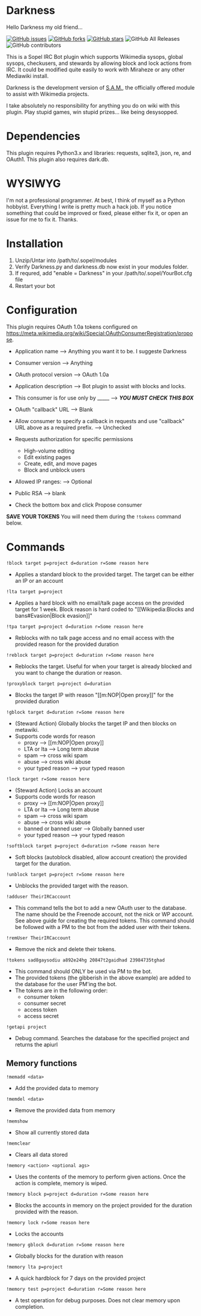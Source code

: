 # Darkness
Hello Darkness my old friend...

[![GitHub issues](https://img.shields.io/github/issues/Operator873/Darkness)](https://github.com/Operator873/Darkness/issues)
[![GitHub forks](https://img.shields.io/github/forks/Operator873/Darkness)](https://github.com/Operator873/Darkness/network)
[![GitHub stars](https://img.shields.io/github/stars/Operator873/Darkness)](https://github.com/Operator873/Darkness/stargazers)
![GitHub All Releases](https://img.shields.io/github/downloads/Operator873/Darkness/total)
![GitHub contributors](https://img.shields.io/github/contributors/Operator873/Darkness)

This is a Sopel IRC Bot plugin which supports Wikimedia sysops, global sysops, checkusers, and stewards by allowing block and lock actions from IRC. It could be modified quite easily to work with Miraheze or any other Mediawiki install.

Darkness is the development version of [S.A.M.](https://github.com/Operator873/SAM), the officially offered module to assist with Wikimedia projects.

I take absolutely no responsibility for anything you do on wiki with this plugin. Play stupid games, win stupid prizes... like being desysopped. 

# Dependencies

This plugin requires Python3.x and libraries: requests, sqlite3, json, re, and OAuth1. This plugin also requires dark.db.

# WYSIWYG

I'm not a professional programmer. At best, I think of myself as a Python hobbyist. Everything I write is pretty much a hack job. If you notice something that could be improved or fixed, please either fix it, or open an issue for me to fix it. Thanks.

# Installation

1. Unzip/Untar into /path/to/.sopel/modules
2. Verify Darkness.py and darkness.db now exist in your modules folder.
3. If requred, add "enable = Darkness" in your /path/to/.sopel/YourBot.cfg file
4. Restart your bot

# Configuration

This plugin requires OAuth 1.0a tokens configured on https://meta.wikimedia.org/wiki/Special:OAuthConsumerRegistration/propose.

* Application name --> Anything you want it to be. I suggeste Darkness
* Consumer version --> Anything
* OAuth protocol version --> OAuth 1.0a
* Application description --> Bot plugin to assist with blocks and locks.
* This consumer is for use only by _____ --> ***YOU MUST CHECK THIS BOX***
* OAuth "callback" URL --> Blank
* Allow consumer to specify a callback in requests and use "callback" URL above as a required prefix. --> Unchecked
* Requests authorization for specific permissions
  * High-volume editing
  * Edit existing pages
  * Create, edit, and move pages
  * Block and unblock users
 
* Allowed IP ranges: --> Optional
* Public RSA --> blank
* Check the bottom box and click Propose consumer

**SAVE YOUR TOKENS** You will need them during the ```!tokens``` command below.

# Commands

```!block target p=project d=duration r=Some reason here```
  - Applies a standard block to the provided target. The target can be either an IP or an account

```!lta target p=project```
  - Applies a hard block with no email/talk page access on the provided target for 1 week. Block reason is hard coded to "[[Wikipedia:Blocks and bans#Evasion|Block evasion]]"

```!tpa target p=project d=duration r=Some reason here```
  - Reblocks with no talk page access and no email access with the provided reason for the provided duration

```!reblock target p=project d=duration r=Some reason here```
  - Reblocks the target. Useful for when your target is already blocked and you want to change the duration or reason.

```!proxyblock target p=project d=duration```
  - Blocks the target IP with reason "[[m:NOP|Open proxy]]" for the provided duration

```!gblock target d=duration r=Some reason here```
  - (Steward Action) Globally blocks the target IP and then blocks on metawiki.
  - Supports code words for reason
    - proxy --> [[m:NOP|Open proxy]]
    - LTA or lta --> Long term abuse
    - spam --> cross wiki spam
    - abuse --> cross wiki abuse
    - your typed reason --> your typed reason

```!lock target r=Some reason here```
  - (Steward Action) Locks an account
  - Supports code words for reason
    - proxy --> [[m:NOP|Open proxy]]
    - LTA or lta --> Long term abuse
    - spam --> cross wiki spam
    - abuse --> cross wiki abuse
    - banned or banned user --> Globally banned user
    - your typed reason --> your typed reason

```!softblock target p=project d=duration r=Some reason here```
  - Soft blocks (autoblock disabled, allow account creation) the provided target for the duration.

```!unblock target p=project r=Some reason here```
  - Unblocks the provided target with the reason.

```!adduser TheirIRCaccount```
  - This command tells the bot to add a new OAuth user to the database. The name should be the Freenode account, not the nick or WP account. See above guide for creating the required tokens. This command should be followed with a PM to the bot from the added user with their tokens.
  
```!remUser TheirIRCaccount```
  - Remove the nick and delete their tokens.

```!tokens sad8gaysodiu a892e24hg 20847t2gaidhad 23984735tghad```
  - This command should ONLY be used via PM to the bot.
  - The provided tokens (the gibberish in the above example) are added to the database for the user PM'ing the bot.
  - The tokens are in the following order:
    - consumer token
    - consumer secret
    - access token
    - access secret

```!getapi project```
  - Debug command. Searches the database for the specified project and returns the apiurl

## Memory functions

```!memadd <data>```
  - Add the provided data to memory

```!memdel <data>```
  - Remove the provided data from memory

```!memshow```
  - Show all currently stored data

```!memclear```
  - Clears all data stored

```!memory <action> <optional ags>```
  - Uses the contents of the memory to perform given actions. Once the action is complete, memory is wiped.
  
```!memory block p=project d=duration r=Some reason here```
  - Blocks the accounts in memory on the project provided for the duration provided with the reason.
  
```!memory lock r=Some reason here```
  - Locks the accounts
  
```!memory gblock d=duration r=Some reason here```
  - Globally blocks for the duration with reason
  
```!memory lta p=project```
  - A quick hardblock for 7 days on the provided project
  
```!memory test p=project d=duration r=Some reason here```
  - A test operation for debug purposes. Does not clear memory upon completion.
  
